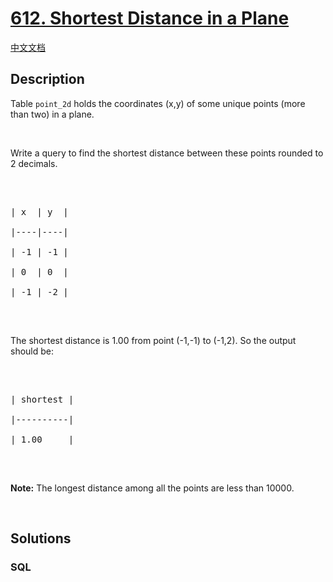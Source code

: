 # [612. Shortest Distance in a Plane](https://leetcode.com/problems/shortest-distance-in-a-plane)

[中文文档](/solution/0600-0699/0612.Shortest%20Distance%20in%20a%20Plane/README.md)

## Description

Table <code>point_2d</code> holds the coordinates (x,y) of some unique points (more than two) in a plane.

<p>&nbsp;</p>

Write a query to find the shortest distance between these points rounded to 2 decimals.



<p>&nbsp;</p>



<pre>

| x  | y  |

|----|----|

| -1 | -1 |

| 0  | 0  |

| -1 | -2 |

</pre>



<p>&nbsp;</p>

The shortest distance is 1.00 from point (-1,-1) to (-1,2). So the output should be:



<p>&nbsp;</p>



<pre>

| shortest |

|----------|

| 1.00     |

</pre>



<p>&nbsp;</p>

<b>Note:</b> The longest distance among all the points are less than 10000.



<p>&nbsp;</p>



## Solutions

<!-- tabs:start -->

### **SQL**

```sql

```

<!-- tabs:end -->